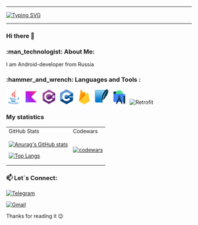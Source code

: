 <body>
  <div> 
    <hr/>
    <a href="https://git.io/typing-svg"><img src="https://readme-typing-svg.demolab.com?font=Fira+Code&size=30&color=38bdae&pause=2500&random=false&width=550&height=55&lines=Dmitry+Android+-+Developer" alt="Typing SVG" /></a>
    <hr/>
  </div>
  <div>
    <h3>Hi there 👋</h3>
  </div> 
    <div>
    <h3>:man_technologist: About Me:</h3>
    <p>I am Android-developer from Russia</p>
  </div> 
    <div>
    <h3>:hammer_and_wrench: Languages and Tools :</h3>
      <img src="https://github.com/devicons/devicon/blob/master/icons/java/java-original.svg" title="Java" alt="Java" width="40" height="40"/>&nbsp;
      <img src="https://github.com/devicons/devicon/blob/master/icons/kotlin/kotlin-original.svg" title="Kotlin" alt="Kotlin" width="40" height="40"/>&nbsp;
      <img src="https://github.com/devicons/devicon/blob/master/icons/csharp/csharp-original.svg" title="Csharp" alt="Csharp" width="40" height="40"/>&nbsp;
      <img src="https://github.com/devicons/devicon/blob/master/icons/cplusplus/cplusplus-original.svg" title="C++" alt="C++" width="40" height="40"/>&nbsp;
      <img src="https://github.com/devicons/devicon/blob/master/icons/firebase/firebase-original.svg" title="Firebase" alt="Firebase" width="40" height="40"/>&nbsp;
      <img src="https://github.com/devicons/devicon/blob/master/icons/sqlite/sqlite-original.svg" title="Sqlite" alt="Sqlite" width="40" height="40"/>&nbsp;
      <img src="https://github.com/devicons/devicon/blob/master/icons/androidstudio/androidstudio-original.svg" title="Androidstudio" alt="Androidstudio" width="40" height="40"/>&nbsp;
      <img src="https://github.com/Dmitry3755/Dmitry3755/assets/96525915/0ce09e56-e5c3-492d-9410-86f92353cf9e" title="Retrofit" alt="Retrofit" width="40" height="40"/>&nbsp;
  </div> 
  <div>
    <h3>My statistics</h3>
    <table>
      <tr>
        <td>GitHub Stats</td>
        <td>Codewars</td>
      </tr>
     <tr>
        <td>
          
   [![Anurag's GitHub stats](https://github-readme-stats.vercel.app/api?username=dmitry3755&show_icons=true&theme=tokyonight)](https://github.com/anuraghazra/github-readme-stats)     

  [![Top Langs](https://github-readme-stats.vercel.app/api/top-langs/?username=dmitry3755&theme=tokyonight&layout=compact)](https://github.com/anuraghazra/github-readme-stats)  
        </td>
       <td>

   [![codewars](https://www.codewars.com/users/Dmitry3755/badges/large)](https://www.codewars.com/users/Dmitry3755) 
       </td>
     </tr>
    </table>
  </div>
  <div>
    <h3>📫 Let`s Connect:</h3>
    
[![Telegram](https://img.shields.io/badge/Telegram-Message-blue?style=flat-square&logo=telegram)](https://t.me/Dmitry3755)

[![Gmail](https://img.shields.io/badge/Email-Send%20a%20Message-red?style=flat-square&logo=email)](mailto:dmitry3755@gmail.com)

  <p>Thanks for reading it 😉</p>
  </div>
</body>
